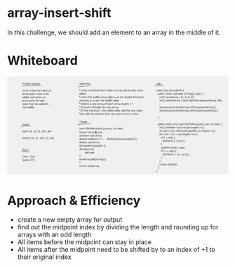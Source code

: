 # array-insert-shift
In this challenge, we should add an element to an array in the middle of it.

# Whiteboard 
![whiteboard](array-insert-Shift.png)

# Approach & Efficiency
- create a new empty array for output
- find out the midpoint index by dividing the length and rounding up for arrays with an odd length
- All items before the midpoint can stay in place
- All items after the midpoint need to be shifted by to an index of +1 to their original index
